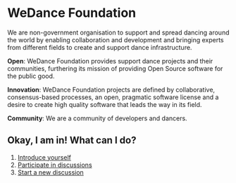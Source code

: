 # WeDance Foundation

We are non-government organisation to support and spread dancing around the world by enabling collaboration and development and bringing experts from different fields to create and support dance infrastructure.

**Open**: WeDance Foundation provides support dance projects and their communities, furthering its mission of providing Open Source software for the public good.

**Innovation**: WeDance Foundation projects are defined by collaborative, consensus-based processes, an open, pragmatic software license and a desire to create high quality software that leads the way in its field.

**Community**: We are a community of developers and dancers.

## Okay, I am in! What can I do?

1. [Introduce yourself](https://github.com/we-dance/foundation/issues/1)
2. [Participate in discussions](https://github.com/we-dance/foundation/issues/)
3. [Start a new discussion](https://github.com/we-dance/foundation/issues/new)
